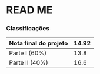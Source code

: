# READ ME

### Classificações

| Nota final do projeto | 14.92 |
|-----------------------|-------|
| Parte I (60%)         | 13.8  |
| Parte II (40%)        | 16.6  |

